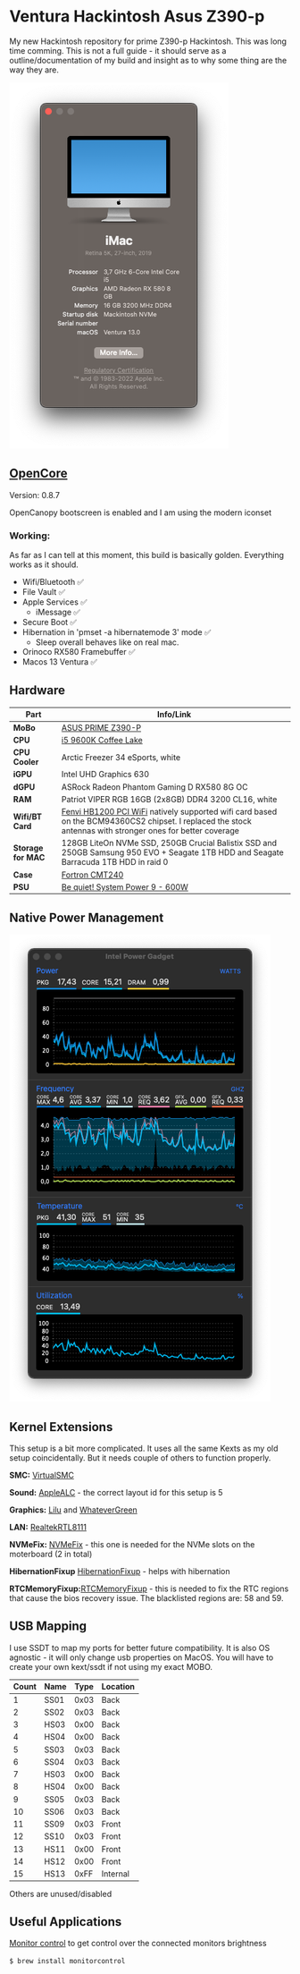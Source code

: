 # Ventura Hackintosh Asus Z390-p
My new Hackintosh repository for prime Z390-p Hackintosh. This was long time comming. This is not a full guide - it should serve as a outline/documentation of my build and insight as to why some thing are the way they are.

![SysInfo](https://github.com/DMNerd/Hackintosh/blob/main/Extra/Screenshots/Info.png)

## [OpenCore](https://github.com/acidanthera/OpenCorePkg/releases) 

Version: 0.8.7

OpenCanopy bootscreen is enabled and I am using the modern iconset

### Working:

As far as I can tell at this moment, this build is basically golden. Everything works as it should.

* Wifi/Bluetooth ✅
* File Vault ✅
* Apple Services ✅
    * iMessage  ✅
* Secure Boot ✅ 
* Hibernation in 'pmset -a hibernatemode 3' mode ✅
    * Sleep overall behaves like on real mac.
* Orinoco RX580 Framebuffer ✅
* Macos 13 Ventura ✅

## Hardware 
| Part | Info/Link |
| --- | --- |
| **MoBo** | [ASUS PRIME Z390-P](https://www.asus.com/Motherboards-Components/Motherboards/All-series/PRIME-Z390-P/) |
| **CPU** | [i5 9600K Coffee Lake](https://ark.intel.com/content/www/us/en/ark/products/134896/intel-core-i5-9600k-processor-9m-cache-up-to-4-60-ghz.html) |
| **CPU Cooler** | Arctic Freezer 34 eSports, white|
| **iGPU** |  Intel UHD Graphics 630 |
| **dGPU** | ASRock Radeon Phantom Gaming D RX580 8G OC |
| **RAM** | Patriot VIPER RGB 16GB (2x8GB) DDR4 3200 CL16, white|
| **Wifi/BT Card** | [Fenvi HB1200 PCI WiFi](https://www.aliexpress.com/item/33034394024.html?spm=a2g0s.9042311.0.0.69f64c4dVPLsGp) natively supported wifi card based on the BCM94360CS2 chipset. I replaced the stock antennas with stronger ones for better coverage |
| **Storage for MAC** | 128GB LiteOn NVMe SSD, 250GB Crucial Balistix SSD and 250GB Samsung 950 EVO + Seagate 1TB HDD and Seagate Barracuda 1TB HDD in raid 0|
| **Case** | [Fortron CMT240](https://www.fsp-europe.com/cmt240/) |
| **PSU** | [Be quiet! System Power 9 - 600W ](https://www.bequiet.com/en/powersupply/1279) |

## Native Power Management

![PM](https://github.com/DMNerd/Hackintosh/blob/main/Extra/Screenshots/pm.png)

## Kernel Extensions 

This setup is a bit more complicated. It uses all the same Kexts as my old setup coincidentally. But it needs couple of others to function properly.


**SMC:** [VirtualSMC](https://github.com/acidanthera/VirtualSMC/releases)

**Sound:** [AppleALC](https://github.com/acidanthera/applealc/releases) - the correct layout id for this setup is 5

**Graphics:** [Lilu](https://github.com/acidanthera/lilu/releases) and [WhateverGreen](https://github.com/acidanthera/whatevergreen/releases)

**LAN:** [RealtekRTL8111](https://github.com/Mieze/RTL8111_driver_for_OS_X) 

**NVMeFix:** [NVMeFix](https://github.com/acidanthera/NVMeFix/releases) - this one is needed for the NVMe slots on the moterboard (2 in total)

**HibernationFixup** [HibernationFixup](https://github.com/acidanthera/HibernationFixup/releases) - helps with hibernation

**RTCMemoryFixup:**[RTCMemoryFixup](https://github.com/acidanthera/RTCMemoryFixup/releases/tag/1.0.7) - this is needed to fix the RTC regions that cause the bios recovery issue. The blacklisted regions are: 58 and 59.

## USB Mapping

I use SSDT to map my ports for better future compatibility. It is also OS agnostic - it will only change usb properties on MacOS. You will have to create your own kext/ssdt if not using my exact MOBO.

| Count | Name | Type | Location |
|-------|------|------|----------|
| 1     | SS01 | 0x03 | Back     |
| 2     | SS02 | 0x03 | Back     |
| 3     | HS03 | 0x00 | Back     |
| 4     | HS04 | 0x00 | Back     |
| 5     | SS03 | 0x03 | Back     |
| 6     | SS04 | 0x03 | Back     |
| 7     | HS03 | 0x00 | Back     |
| 8     | HS04 | 0x00 | Back     |
| 9     | SS05 | 0x03 | Back     |
| 10    | SS06 | 0x03 | Back     |
| 11    | SS09 | 0x03 | Front    |
| 12    | SS10 | 0x03 | Front    |
| 13    | HS11 | 0x00 | Front    |
| 14    | HS12 | 0x00 | Front    |
| 15    | HS13 | 0xFF | Internal |

Others are unused/disabled

## Useful Applications

[Monitor control](https://github.com/MonitorControl/MonitorControl) to get control over the connected monitors brightness 

`$ brew install monitorcontrol`
